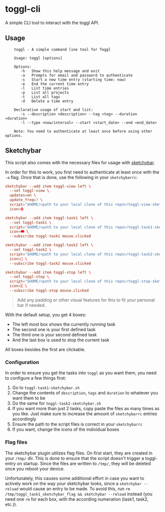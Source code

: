 # toggl-cli

A simple CLI tool to interact with the toggl API.

## Usage

``` text
    toggl - A simple command line tool for Toggl

    Usage: toggl [options]
    
    Options:
       -h   Show this help message and exit
       -a   Prompts for email and password to authenticate
       -s   Start a new time entry (starting time: now)
       -e   End the current time entry
       -l   List time entries
       -p   List all projects
       -t   List all tags
       -d   Delete a time entry

    Declarative usage of start and list:
       -s --description <description> --tag <tag> --duration <duration>
       -l --type <now/interval> --start <start_date> --end <end_date>
    
    Note: You need to authenticate at least once before using other options.
```

## Sketchybar

This script also comes with the necessary files for usage with [sketchybar](https://github.com/FelixKratz/SketchyBar).

In order for this to work, you first need to authenticate at least once with the `-a` flag. Once that is done, use the following in your `sketchybarrc`:

```conf
sketchybar --add item toggl-view left \
  --set toggl-view \
  updates=on \
  update_freq=7 \
  script="$HOME/<path to your local clone of this repo>/toggl-view-sketchybar.sh" \
  icon=⌚︎

sketchybar --add item toggl-task1 left \
  --set toggl-task1 \
  script="$HOME/<path to your local clone of this repo>/toggl-task1-sketchybar.sh" \
  icon=🎟️ \
  --subscribe toggl-task1 mouse.clicked

sketchybar --add item toggl-task2 left \
  --set toggl-task2 \
  script="$HOME/<path to your local clone of this repo>/toggl-task2-sketchybar.sh" \
  icon=🦆 \
  --subscribe toggl-task2 mouse.clicked

sketchybar --add item toggl-stop left \
  --set toggl-stop \
  script="$HOME/<path to your local clone of this repo>/toggl-stop-sketchybar.sh" \
  icon=╳ \
  --subscribe toggl-stop mouse.clicked
```

> Add any padding or other visual features for this to fit your personal bar if needed.

With the default setup, you get 4 boxes:

- The left most box shows the currently running task
- The second one is your first defined task
- The third one is your second defined task
- And the last box is used to stop the current task

All boxes besides the first are clickable.

### Configuration

In order to ensure you get the tasks into `toggl` as you want them, you need to configure a few things first:

1. Go to `toggl-task1-sketchybar.sh`
2. Change the contents of `description`, `tags` and `duration` to whatever you want them to be
3. Do the same for `toggl-task2-sketchybar.sh`
4. If you want more than just 2 tasks, copy paste the files as many times as you like. Just make sure to increase the amount of `sketchybarrc` entries accordingly
5. Ensure the path to the script files is correct in your `sketchybarrc`
6. If you want, change the icons of the individual boxes

### Flag files

The sketchybar plugin utilizes flag files. On first start, they are created in your `/tmp/` dir. This is done to ensure that the script doesn't trigger a toggl-entry on startup. Since the files are written to `/tmp/`, they will be deleted once you reboot your device.

Unfortunately, this causes some additional effort in case you want to actively work on the way your sketchybar looks, since a `sketchybar --reload` would cause an entry to be made.
To avoid this, run `rm /tmp/toggl_task1_sketchybar_flag && sketchybar --reload` instead (you need one `rm` for each box, with the according numeration (task1, task2, etc.)).
